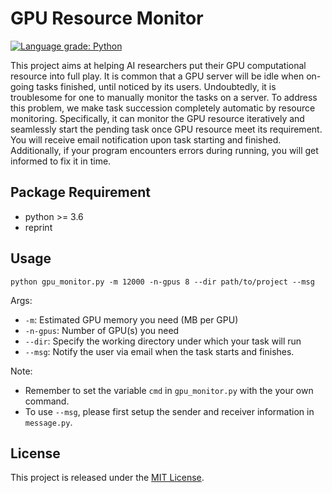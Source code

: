 # GPU Resource Monitor

[![Language grade: Python](https://img.shields.io/lgtm/grade/python/g/Ze-Yang/GPU-Monitor.svg?logo=lgtm&logoWidth=18)](https://lgtm.com/projects/g/Ze-Yang/GPU-Monitor/context:python)

This project aims at helping AI researchers put their GPU computational resource into full play.
It is common that a GPU server will be idle when on-going tasks finished, until noticed by its users.
Undoubtedly, it is troublesome for one to manually monitor the tasks on a server. To address this problem, 
we make task succession completely automatic by resource monitoring. Specifically, it can 
monitor the GPU resource iteratively and seamlessly start the pending task once GPU resource meet its 
requirement. You will receive email notification upon task starting and finished. Additionally, if
your program encounters errors during running, you will get informed to fix it in time.

## Package Requirement
- python >= 3.6
- reprint

## Usage
`python gpu_monitor.py -m 12000 -n-gpus 8 --dir path/to/project --msg`

Args:
- `-m`: Estimated GPU memory you need (MB per GPU)
- `-n-gpus`: Number of GPU(s) you need
- `--dir`: Specify the working directory under which your task will run
- `--msg`: Notify the user via email when the task starts and finishes.

Note: 
- Remember to set the variable `cmd` in `gpu_monitor.py` with the your own command.
- To use `--msg`, please first setup the sender and receiver information in `message.py`.

## License
This project is released under the [MIT License](LICENSE).